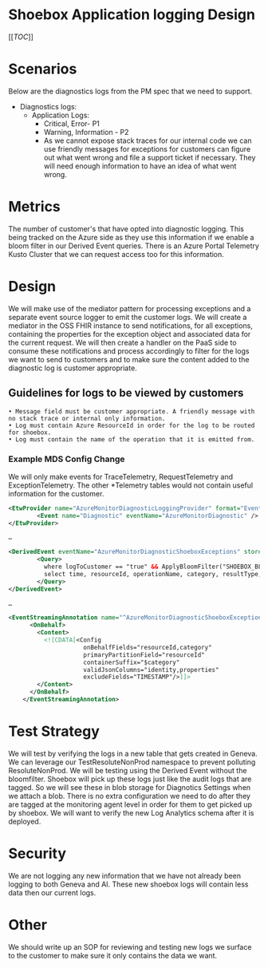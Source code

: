 # Shoebox Application logging Design

[[_TOC_]]

# Scenarios
Below are the diagnostics logs from the PM spec that we need to support.

* Diagnostics logs:
    + Application Logs:
        - Critical, Error- P1
       - Warning, Information  - P2
        - As we cannot expose stack traces for our internal code we can use friendly messages for exceptions for customers can figure out what went wrong and file a support ticket if necessary. They will need enough information to have an idea of what went wrong.

# Metrics

The number of customer's that have opted into diagnostic logging. This being tracked on the Azure side as they use this information if we enable a bloom filter in our Derived Event queries. There is an Azure Portal Telemetry Kusto Cluster that we can request access too for this information.

# Design
We will make use of the mediator pattern for processing exceptions and a separate event source logger to emit the customer logs. We will create a mediator in the OSS FHIR instance to send notifications, for all exceptions, containing the properties for the exception object and associated data for the current request. We will then create a handler on the PaaS side to consume these notifications and process accordingly to filter for the logs we want to send to customers and to make sure the content added to the diagnostic log is customer appropriate.

## Guidelines for logs to be viewed by customers
	• Message field must be customer appropriate. A friendly message with no stack trace or internal only information.
	• Log must contain Azure ResourceId in order for the log to be routed for shoebox.
	• Log must contain the name of the operation that it is emitted from.

### Example MDS Config Change
We will only make events for TraceTelemetry, RequestTelemetry and ExceptionTelemetry. The other *Telemetry tables would not contain useful information for the customer.

``` XML
<EtwProvider name="AzureMonitorDiagnosticLoggingProvider" format="EventSource" storeType="CentralBond" duration="PT1M">
        <Event name="Diagnostic" eventName="AzureMonitorDiagnostic" />
</EtwProvider>

…

<DerivedEvent eventName="AzureMonitorDiagnosticShoeboxExceptions" storeType="CentralBond" duration="PT1M" source="ExceptionTelemetry" account="AuditStore">
        <Query>
          where logToCustomer == "true" && ApplyBloomFilter("SHOEBOX_BLOOM_FILTER", resourceId)
          select time, resourceId, operationName, category, resultType, resultSignature, message, durationMs, correlationId, level, location, uri, properties
        </Query>
</DerivedEvent>

…

<EventStreamingAnnotation name="^AzureMonitorDiagnosticShoeboxExceptions.*">
      <OnBehalf>
        <Content>
          <![CDATA[<Config
                     onBehalfFields="resourceId,category"
                     primaryPartitionField="resourceId"
                     containerSuffix="$category"
                     validJsonColumns="identity,properties"
                     excludeFields="TIMESTAMP"/>]]>
        </Content>
      </OnBehalf>
    </EventStreamingAnnotation>

```

# Test Strategy
We will test by verifying the logs in a new table that gets created in Geneva. We can leverage our TestResoluteNonProd namespace to prevent polluting ResoluteNonProd. We will be testing using the Derived Event without the bloomfilter. Shoebox will pick up these logs just like the audit logs that are tagged. So we will see these in blob storage for Diagnotics Settings when we attach a blob. There is no extra configuration we need to do after they are tagged at the monitoring agent level in order for them to get picked up by shoebox. We will want to verify the new Log Analytics schema after it is deployed.

# Security
We are not logging any new information that we have not already been logging to both Geneva and AI. These new shoebox logs will contain less data then our current logs. 

# Other
We should write up an SOP for reviewing and testing new logs we surface to the customer to make sure it only contains the data we want.
